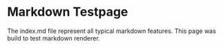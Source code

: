 # Markdown Testpage

The index.md file represent all typical markdown features. This page was build to test markdown renderer.
